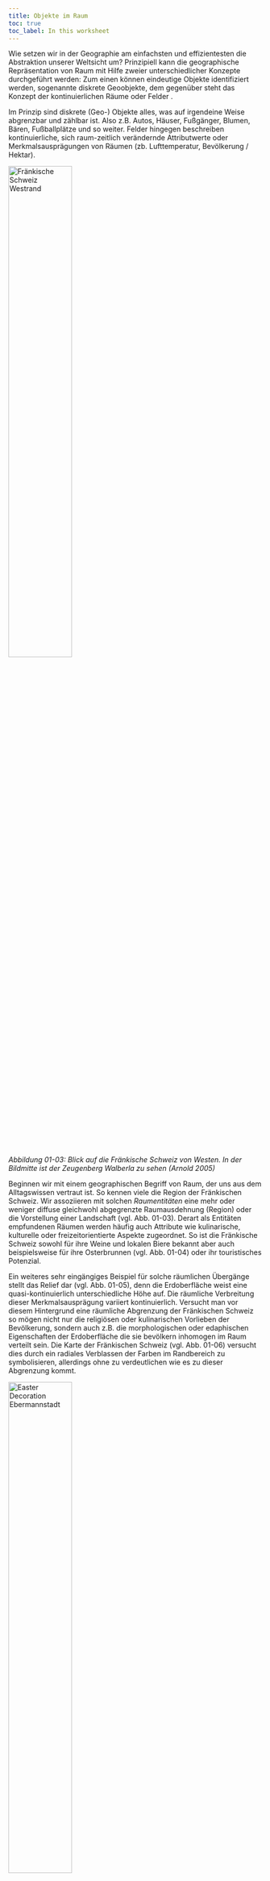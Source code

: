 ```yaml
---
title: Objekte im Raum
toc: true
toc_label: In this worksheet
---
```



Wie setzen wir in der Geographie am einfachsten und effizientesten die Abstraktion unserer Weltsicht um? Prinzipiell kann die geographische Repräsentation von Raum mit Hilfe zweier unterschiedlicher Konzepte durchgeführt werden: Zum einen können eindeutige Objekte identifiziert werden, sogenannte diskrete Geoobjekte, dem gegenüber steht das Konzept der kontinuierlichen Räume oder Felder  <!--more-->. 

Im Prinzip sind diskrete (Geo-) Objekte alles, was auf irgendeine Weise abgrenzbar und zählbar ist. Also z.B. Autos, Häuser, Fußgänger, Blumen, Bären, Fußballplätze und so weiter. Felder hingegen beschreiben kontinuierliche, sich raum-zeitlich verändernde Attributwerte oder Merkmalsausprägungen von Räumen (zb. Lufttemperatur, Bevölkerung / Hektar).



<html>
<a href="http://upload.wikimedia.org/wikipedia/commons/thumb/d/d1/Fr%C3%A4nkische-Schweiz-westliche-Kante-16-05-2005.jpeg/640px-Fr%C3%A4nkische-Schweiz-westliche-Kante-16-05-2005.jpeg?uselang=de" title="View from the west of the Fränkische Schweiz. In the center of the photo you can see the escarpment outlier // Walberla// "><img src="http://upload.wikimedia.org/wikipedia/commons/thumb/d/d1/Fr%C3%A4nkische-Schweiz-westliche-Kante-16-05-2005.jpeg/640px-Fr%C3%A4nkische-Schweiz-westliche-Kante-16-05-2005.jpeg?uselang=de" width="50%"  alt="Fränkische Schweiz Westrand"></a>
</html>

*Abbildung 01-03: Blick auf die Fränkische Schweiz von Westen. In der Bildmitte ist der Zeugenberg Walberla zu sehen (Arnold 2005)*


Beginnen wir mit einem geographischen Begriff von Raum, der uns aus dem Alltagswissen vertraut ist. So kennen viele die Region der Fränkischen Schweiz. Wir assoziieren mit solchen *Raumentitäten* eine mehr oder weniger diffuse gleichwohl abgegrenzte Raumausdehnung (Region) oder die Vorstellung einer Landschaft (vgl. Abb. 01-03). Derart als Entitäten empfundenen Räumen werden häufig auch Attribute wie kulinarische, kulturelle oder freizeitorientierte Aspekte zugeordnet. So ist die Fränkische Schweiz sowohl für ihre Weine und lokalen Biere bekannt aber auch beispielsweise für ihre Osterbrunnen (vgl. Abb. 01-04) oder ihr touristisches Potenzial.

Ein weiteres sehr eingängiges Beispiel für solche räumlichen Übergänge stellt das Relief dar (vgl. Abb. 01-05), denn die Erdoberfläche weist eine quasi-kontinuierlich unterschiedliche Höhe auf. Die räumliche Verbreitung dieser Merkmalsausprägung variiert  kontinuierlich. Versucht man vor diesem Hintergrund eine räumliche Abgrenzung der Fränkischen Schweiz so mögen nicht nur die religiösen oder kulinarischen Vorlieben der Bevölkerung, sondern auch z.B. die morphologischen oder edaphischen Eigenschaften der Erdoberfläche die sie bevölkern  inhomogen im Raum verteilt sein. Die Karte der Fränkischen Schweiz (vgl. Abb. 01-06) versucht dies durch ein radiales Verblassen der Farben im Randbereich zu symbolisieren, allerdings ohne zu verdeutlichen wie es zu dieser Abgrenzung kommt.

</html>
 <a href="http://minibsc.gis-ma.org/GISBScL1/de/image/eierbrunnen.jpg" title="Marketplace of  Ebermannstadt with the decorated Well of Mary. This is an example of the typical Easter decoration in this region (Behrendes 2010).">  <img src="http://minibsc.gis-ma.org/GISBScL1/de/image/eierbrunnen.jpg" width="50%"  alt="Easter Decoration Ebermannstadt">  </a> 
 </html> 

*Abbildung 01-04: Der Marktplatz von Ebermannstadt mit dem geschmückten Marienbrunnen und Osterbäumen. Beispielhaft für den typischen Osterschmuck der fränkischen Schweiz *

<html>
<a  href="https://www.flickr.com/photos/environmentalinformatics-marburg/13921790904" title="01-05-dem-fraenkische-schweiz by Environmental Informatics Marburg, on Flickr"><img src="https://farm8.staticflickr.com/7226/13921790904_b0919259f8_n.jpg" width="50%" alt="01-05-dem-fraenkische-schweiz"></a>
</html>

Abbildung 01-05: Digitales Geländemodell der Fränkischen Schweiz und angrenzender Regionen. Datengrundlage SRTM Daten 90 Meter räumliche Auflösung (GIS.MA 2009)

<html>
 <a href="http://upload.wikimedia.org/wikipedia/commons/thumb/2/28/Fraenkische_Schweiz.png/800px-Fraenkische_Schweiz.png" title="Map of the Fränkische Schweiz ">  <img src="http://upload.wikimedia.org/wikipedia/commons/thumb/2/28/Fraenkische_Schweiz.png/800px-Fraenkische_Schweiz.png" width="50%"  alt="Map of Frankonian Switzerland">  </a>
 </html> 


*Abbildung 01-06: Karte der Fränkischen Schweiz (Mikmaq 2009)*


## Diskrete und kontinuierliche Objekte in GI-Systemen

Diskrete Geobjekte sind durch eine klare räumliche Abgrenzbarkeit gekennzeichnet, während räumlich kontinuierliche Ausprägungen zunächst keine eindeutig objektbezogene räumliche Abgrenzbarkeit aufweisen. Diese Regel ist abhängig von der Beobachtungs- oder Interessenskala. Hinzu kommt, dass die binäre Logik computergerechter Datenverarbeitung eine Begrenzung der Informationen notwendig macht. In der Praxis der Geoinformationssysteme werden daher auch kontinuierliche Felder wie räumlich abgegrenzte Objekte behandelt also – unter Berücksichtigung einer für die Fragestellung geeigneten Skala – in diskrete Raumeinheiten aufgeteilt. Der wesentliche Unterschied zu dem Konzept der diskreten Objekte im leeren Raum ist, dass diese mit bekannter Position in einem ansonsten leeren Raum existieren, während in diskrete Objekte zerlegte Kontinua diesen Raum lückenlos und überschneidungsfrei mit ihren Eigenschaften abbilden und beschreiben.

## Abstraktion für Einsteiger

Betrachten Sie das unten stehende Luftbild (Abb. 01-07) und überlegen Sie, wie Sie die Repräsentation dieses Raumes vornehmen würden. Erfassen Sie folgende Merkmale:


*     Landnutzung in Form von Landnutzungsarten
*     Straßennetz
*     Bebauungsfläche

<html>
 <a href="http://upload.wikimedia.org/wikipedia/commons/2/2c/Sanspareil_Luftbild_West.jpg" title="Aerial photo of the rockgarden *Sanspareil* (Fränkische Schweiz) as an example of a cutout of reality that has to be represented by geoinformation means.">  <img src="http://upload.wikimedia.org/wikipedia/commons/2/2c/Sanspareil_Luftbild_West.jpg" width="50%"  alt="Aerial photo of the rockgarden *Sanspareil* (Fränkische Schweiz) as an example of a cutout of reality that has to be represented by geoinformation means">  </a>
 </html> 
 
*Abbildung 01-07: Luftbild des Felsengarten Sanspareil (Fränkische Schweiz) als Beispiel eines zu repäsentierenden Wirklichkeitsauschnitts. Es wird vernachlässigt, dass ein Luftbild selbst bereits eine Repräsentation der Wahrnehmung des Fotografen ist (Presse03 2009)*

### Bearbeiten Sie…
Versuchen Sie das Bild in für Sie wesentliche Kategorien zu abstrahieren und identifizieren Sie hierzu Geoobjekte die ihnen ausreichend ähnlich vorkommen.  Schreiben Sie sich in Stichpunkten die nötigen Abstraktionsschritte und Ihre Vorgehensweise auf.

